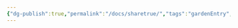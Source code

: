 ```yaml
---
{"dg-publish":true,"permalink":"/docs/sharetrue/","tags":"gardenEntry","dgHomeLink":true,"dgPassFrontmatter":false}
---
```


